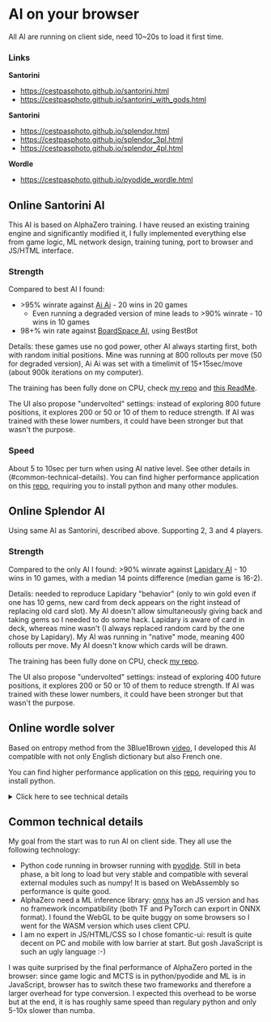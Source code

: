# AI on your browser

All AI are running on client side, need 10\~20s to load it first time.

### Links

**Santorini**
- <https://cestpasphoto.github.io/santorini.html>
- <https://cestpasphoto.github.io/santorini_with_gods.html>

**Santorini**
- <https://cestpasphoto.github.io/splendor.html>
- <https://cestpasphoto.github.io/splendor_3pl.html>
- <https://cestpasphoto.github.io/splendor_4pl.html>

**Wordle**
- <https://cestpasphoto.github.io/pyodide_wordle.html>

## Online Santorini AI

This AI is based on AlphaZero training. I have reused an existing training engine and significantly modified it, I fully implemented everything else from game logic, ML network design, training tuning, port to browser and JS/HTML interface.

### Strength

Compared to best AI I found:
* \>95% winrate against [Ai Ai](http://mrraow.com/index.php/aiai-home/aiai/) - 20 wins in 20 games
  * Even running a degraded version of mine leads to >90% winrate - 10 wins in 10 games
* 98+% win rate against [BoardSpace AI](https://www.boardspace.net/english/index.shtml), using BestBot

Details: these games use no god power, other AI always starting first, both with random initial positions. Mine was running at 800 rollouts per move (50 for degraded version), Ai Ai was set with a timelimit of 15+15sec/move (about 900k iterations on my computer). 

The training has been fully done on CPU, check [my repo](https://github.com/cestpasphoto/alpha-zero-general) and [this ReadMe](https://github.com/cestpasphoto/alpha-zero-general/blob/master/santorini/README.md).

The UI also propose "undervolted" settings: instead of exploring 800 future positions, it explores 200 or 50 or 10 of them to reduce strength. If AI was trained with these lower numbers, it could have been stronger but that wasn't the purpose.

### Speed

About 5 to 10sec per turn when using AI native level. See other details in (#common-technical-details).
You can find higher performance application on this [repo](https://github.com/cestpasphoto/alpha-zero-general), requiring you to install python and many other modules.


## Online Splendor AI

Using same AI as Santorini, described above. Supporting 2, 3 and 4 players.

### Strength

Compared to the only AI I found: \>90% winrate against [Lapidary AI](https://github.com/inclement/lapidary-ai) - 10 wins in 10 games, with a median 14 points difference (median game is 16-2).

Details: needed to reproduce Lapidary "behavior" (only to win gold even if one has 10 gems, new card from deck appears on the right instead of replacing old card slot). My AI doesn't allow simultaneously giving back and taking gems so I needed to do some hack. Lapidary is aware of card in deck, whereas mine wasn't (I always replaced random card by the one chose by Lapidary). My AI was running in "native" mode, meaning 400 rollouts per move. My AI doesn't know which cards will be drawn. 

The training has been fully done on CPU, check [my repo](https://github.com/cestpasphoto/alpha-zero-general).

The UI also propose "undervolted" settings: instead of exploring 400 future positions, it explores 200 or 50 or 10 of them to reduce strength. If AI was trained with these lower numbers, it could have been stronger but that wasn't the purpose.


## Online wordle solver

Based on entropy method from the 3Blue1Brown [video](https://www.youtube.com/watch?v=v68zYyaEmEA), I developed this AI compatible with not only English dictionary but also French one.

You can find higher performance application on this [repo](https://github.com/cestpasphoto/wordle_solver_french), requiring you to install python.

<details>
<summary>Click here to see technical details</summary>
Longest computation time is first word, when we know nothing about solution. I pre-computed these best first words on all conditions (fr/eng, all words lengths, with first letter known/unknown).
To improve even further computation time, I can restrict research to the X most popular words: it decrease a little bit AI strenght for a much shorter thinking time.

I managed to retrieve occurence percentage for each word: that allows to filter out very rare words, which is advised. We can even weight words depending on their occurence: this is advised for "easy" game but not advised for "hard" game like the one in the NY times.

See other details in (#common-technical-details).
</details>

## Common technical details

My goal from the start was to run AI on client side. They all use the following technology:
* Python code running in browser running with [pyodide](https://pyodide.org/en/stable/). Still in beta phase, a bit long to load but very stable and compatible with several external modules such as numpy! It is based on WebAssembly so performance is quite good.
* AlphaZero need a ML inference library: [onnx](https://github.com/microsoft/onnxruntime-inference-examples/tree/main/js) has an JS version and has no framework incompatibility (both TF and PyTorch can export in ONNX format). I found the WebGL to be quite buggy on some browsers so I went for the WASM version which uses client CPU.
* I am no expert in JS/HTML/CSS so I chose fomantic-ui: result is quite decent on PC and mobile with low barrier at start. But gosh JavaScript is such an ugly language :-)

I was quite surprised by the final performance of AlphaZero ported in the browser: since game logic and MCTS is in python/pyodide and ML is in JavaScript, browser has to switch these two frameworks and therefore a larger overhead for type conversion. I expected this overhead to be worse but at the end, it is has roughly same speed than regulary python and only 5-10x slower than numba.